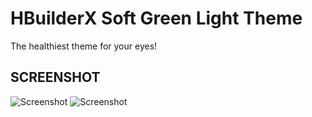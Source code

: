 # HBuilderX Soft Green Light Theme

The healthiest theme for your eyes!

## SCREENSHOT
![Screenshot](https://raw.githubusercontent.com/qinains/theme-hbuilderx-soft-green-light/master/images/preview-explorer.png)
![Screenshot](https://raw.githubusercontent.com/qinains/theme-hbuilderx-soft-green-light/master/images/preview-search.png)
